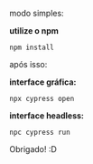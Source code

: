 modo simples:

**utilize o npm**

`npm install`

após isso:

**interface gráfica:**

`npx cypress open`

**interface headless:**

`npc cypress run`

Obrigado! :D
